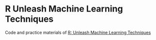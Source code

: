 # R Unleash Machine Learning Techniques

Code and practice materials of [R: Unleash Machine Learning Techniques](https://www.packtpub.com/big-data-and-business-intelligence/r-unleash-machine-learning-techniques)
